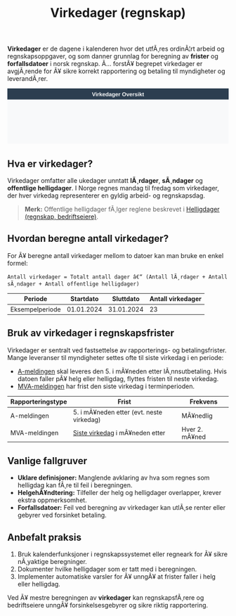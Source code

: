﻿---
title: "Virkedager (regnskap)"
meta_title: "Virkedager (regnskap)"
meta_description: '**Virkedager** er de dagene i kalenderen hvor det utfÃ¸res ordinÃ¦rt arbeid og regnskapsoppgaver, og som danner grunnlag for beregning av **frister** og **forfa...'
slug: virkedager
type: blog
layout: pages/single
---

**Virkedager** er de dagene i kalenderen hvor det utfÃ¸res ordinÃ¦rt arbeid og regnskapsoppgaver, og som danner grunnlag for beregning av **frister** og **forfallsdatoer** i norsk regnskap. Ã… forstÃ¥ begrepet virkedager er avgjÃ¸rende for Ã¥ sikre korrekt rapportering og betaling til myndigheter og leverandÃ¸rer.

![Virkedager Oversikt](virkedager-oversikt.svg)

## Hva er virkedager?

Virkedager omfatter alle ukedager unntatt **lÃ¸rdager**, **sÃ¸ndager** og **offentlige helligdager**. I Norge regnes mandag til fredag som virkedager, der hver virkedag representerer en gyldig arbeid- og regnskapsdag.

> **Merk:** Offentlige helligdager fÃ¸lger reglene beskrevet i [Helligdager (regnskap, bedriftseiere)](/blogs/regnskap/helligdager-regnskap-bedriftseiere "Helligdager (regnskap, bedriftseiere)").

## Hvordan beregne antall virkedager?

For Ã¥ beregne antall virkedager mellom to datoer kan man bruke en enkel formel:

```text
Antall virkedager = Totalt antall dager â€“ (Antall lÃ¸rdager + Antall sÃ¸ndager + Antall offentlige helligdager)
```

| **Periode**      | **Startdato** | **Sluttdato** | **Antall virkedager** |
|------------------|---------------|---------------|------------------------|
| Eksempelperiode  | 01.01.2024    | 31.01.2024    | 23                     |

## Bruk av virkedager i regnskapsfrister

Virkedager er sentralt ved fastsettelse av rapporterings- og betalingsfrister. Mange leveranser til myndigheter settes ofte til siste virkedag i en periode:

* [A-meldingen](/blogs/regnskap/hva-er-a-melding "Hva er A-melding? Komplett guide") skal leveres den 5. i mÃ¥neden etter lÃ¸nnsutbetaling. Hvis datoen faller pÃ¥ helg eller helligdag, flyttes fristen til neste virkedag.
* [MVA-meldingen](/blogs/regnskap/hva-er-mva-melding "Hva er MVA-melding? Komplett Guide til Merverdiavgift Rapportering") har frist den siste virkedag i terminperioden.

| **Rapporteringstype** | **Frist**                             | **Frekvens** |
|-----------------------|---------------------------------------|--------------|
| A-meldingen           | 5. i mÃ¥neden etter (evt. neste virkedag) | MÃ¥nedlig     |
| MVA-meldingen         | [Siste virkedag](/blogs/regnskap/virkedager "Virkedager") i mÃ¥neden etter | Hver 2. mÃ¥ned |

## Vanlige fallgruver

* **Uklare definisjoner:** Manglende avklaring av hva som regnes som helligdag kan fÃ¸re til feil i beregningen.
* **HelgehÃ¥ndtering:** Tilfeller der helg og helligdager overlapper, krever ekstra oppmerksomhet.
* **Forfallsdatoer:** Feil ved beregning av virkedager kan utlÃ¸se renter eller gebyrer ved forsinket betaling.

## Anbefalt praksis

1. Bruk kalenderfunksjoner i regnskapssystemet eller regneark for Ã¥ sikre nÃ¸yaktige beregninger.
2. Dokumenter hvilke helligdager som er tatt med i beregningen.
3. Implementer automatiske varsler for Ã¥ unngÃ¥ at frister faller i helg eller helligdag.

Ved Ã¥ mestre beregningen av **virkedager** kan regnskapsfÃ¸rere og bedriftseiere unngÃ¥ forsinkelsesgebyrer og sikre riktig rapportering.
